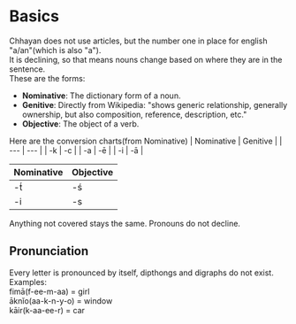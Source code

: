 # Basics
Chhayan does not use articles, but the number one in place for english "a/an"(which is also "a").  
It is declining, so that means nouns change based on where they are in the sentence.  
These are the forms:  
+ **Nominative**: The dictionary form of a noun.
+ **Genitive**: Directly from Wikipedia: "shows generic relationship, generally ownership, but also composition, reference, description, etc."
+ **Objective**: The object of a verb.

Here are the conversion charts(from Nominative)
| Nominative | Genitive |
| --- | --- |
| -k | -c |
| -a | -ē |
| -i | -ā |

| Nominative | Objective |
| --- | --- |
| -t́ | -ś |
| -i | -s |

Anything not covered stays the same. Pronouns do not decline.
## Pronunciation
Every letter is pronounced by itself, dipthongs and digraphs do not exist.  
Examples:  
fimā(f-ee-m-aa) = girl  
āknĭo(aa-k-n-y-o) = window  
kāir(k-aa-ee-r) = car  

